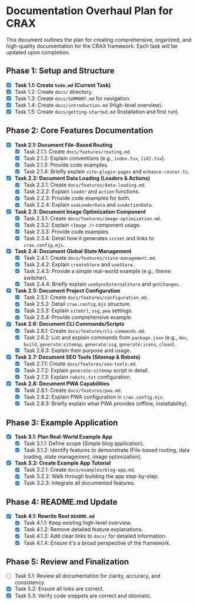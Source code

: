 # Documentation Overhaul Plan for CRAX

This document outlines the plan for creating comprehensive, organized, and high-quality documentation for the CRAX framework. Each task will be updated upon completion.

## Phase 1: Setup and Structure

- [x] **Task 1.1: Create `todo.md` (Current Task)**
- [x] Task 1.2: Create `docs/` directory.
- [x] Task 1.3: Create `docs/SUMMARY.md` for navigation.
- [x] Task 1.4: Create `docs/introduction.md` (High-level overview).
- [x] Task 1.5: Create `docs/getting-started.md` (Installation and first run).

## Phase 2: Core Features Documentation

- [x] **Task 2.1: Document File-Based Routing**
    - [x] Task 2.1.1: Create `docs/features/routing.md`.
    - [x] Task 2.1.2: Explain conventions (e.g., `index.tsx`, `[id].tsx`).
    - [x] Task 2.1.3: Provide code examples.
    - [x] Task 2.1.4: Briefly explain `vite-plugin-pages` and `enhance-router.ts`.
- [x] **Task 2.2: Document Data Loading (Loaders & Actions)**
    - [x] Task 2.2.1: Create `docs/features/data-loading.md`.
    - [x] Task 2.2.2: Explain `loader` and `action` functions.
    - [x] Task 2.2.3: Provide code examples for both.
    - [x] Task 2.2.4: Explain `useLoaderData` and `useActionData`.
- [x] **Task 2.3: Document Image Optimization Component**
    - [x] Task 2.3.1: Create `docs/features/image-optimization.md`.
    - [x] Task 2.3.2: Explain `<Image />` component usage.
    - [x] Task 2.3.3: Provide code examples.
    - [x] Task 2.3.4: Detail how it generates `srcset` and links to `crax.config.mjs`.
- [x] **Task 2.4: Document Global State Management**
    - [x] Task 2.4.1: Create `docs/features/state-management.md`.
    - [x] Task 2.4.2: Explain `createStore` and `useStore`.
    - [x] Task 2.4.3: Provide a simple real-world example (e.g., theme switcher).
    - [x] Task 2.4.4: Briefly explain `useSyncExternalStore` and `getChanges`.
- [x] **Task 2.5: Document Project Configuration**
    - [x] Task 2.5.1: Create `docs/features/configuration.md`.
    - [x] Task 2.5.2: Detail `crax.config.mjs` structure.
    - [x] Task 2.5.3: Explain `siteUrl`, `ssg`, `pwa` settings.
    - [x] Task 2.5.4: Provide comprehensive example.
- [x] **Task 2.6: Document CLI Commands/Scripts**
    - [x] Task 2.6.1: Create `docs/features/cli-commands.md`.
    - [x] Task 2.6.2: List and explain commands from `package.json` (e.g., `dev`, `build`, `generate:sitemap`, `generate:ssg`, `generate:icons`, `clean`).
    - [x] Task 2.6.3: Explain their purpose and usage.
- [x] **Task 2.7: Document SEO Tools (Sitemap & Robots)**
    - [x] Task 2.7.1: Create `docs/features/seo-tools.md`.
    - [x] Task 2.7.2: Explain `generate:sitemap` script in detail.
    - [x] Task 2.7.3: Explain `robots.txt` configuration.
- [x] **Task 2.8: Document PWA Capabilities**
    - [x] Task 2.8.1: Create `docs/features/pwa.md`.
    - [x] Task 2.8.2: Explain PWA configuration in `crax.config.mjs`.
    - [x] Task 2.8.3: Briefly explain what PWA provides (offline, installability).

## Phase 3: Example Application

- [x] **Task 3.1: Plan Real-World Example App**
    - [x] Task 3.1.1: Define scope (Simple blog application).
    - [x] Task 3.1.2: Identify features to demonstrate (File-based routing, data loading, state management, image optimization).
- [x] **Task 3.2: Create Example App Tutorial**
    - [x] Task 3.2.1: Create `docs/examples/blog-app.md`.
    - [x] Task 3.2.2: Walk through building the app step-by-step.
    - [x] Task 3.2.3: Integrate all documented features.

## Phase 4: README.md Update

- [x] **Task 4.1: Rewrite Root `README.md`**
    - [x] Task 4.1.1: Keep existing high-level overview.
    - [x] Task 4.1.2: Remove detailed feature explanations.
    - [x] Task 4.1.3: Add clear links to `docs/` for detailed information.
    - [x] Task 4.1.4: Ensure it's a broad perspective of the framework.

## Phase 5: Review and Finalization

- [ ] Task 5.1: Review all documentation for clarity, accuracy, and consistency.
- [x] Task 5.2: Ensure all links are correct.
- [x] Task 5.3: Verify code snippets are correct and idiomatic.
